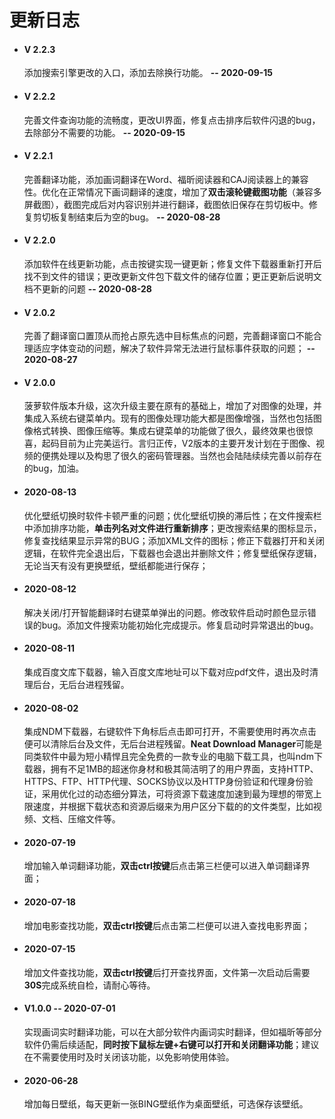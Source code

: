 # 更新日志

- #### V 2.2.3

  添加搜索引擎更改的入口，添加去除换行功能。  **--  2020-09-15**

- #### V 2.2.2

  完善文件查询功能的流畅度，更改UI界面，修复点击排序后软件闪退的bug，去除部分不需要的功能。  **--  2020-09-15**

- #### V 2.2.1

  完善翻译功能，添加画词翻译在Word、福昕阅读器和CAJ阅读器上的兼容性。优化在正常情况下画词翻译的速度，增加了**双击滚轮键截图功能**（兼容多屏截图），截图完成后对内容识别并进行翻译，截图依旧保存在剪切板中。修复剪切板复制结束后为空的bug。  **--  2020-08-28**

- #### V 2.2.0

  添加软件在线更新功能，点击按键实现一键更新；修复文件下载器重新打开后找不到文件的错误；更改更新文件包下载文件的储存位置；更正更新后说明文档不更新的问题  **--  2020-08-28**

- #### V 2.0.2

  完善了翻译窗口置顶从而抢占原先选中目标焦点的问题，完善翻译窗口不能合理适应字体变动的问题，解决了软件异常无法进行鼠标事件获取的问题；  **--  2020-08-27**

- #### V 2.0.0

  菠萝软件版本升级，这次升级主要在原有的基础上，增加了对图像的处理，并集成入系统右键菜单内。现有的图像处理功能大都是图像增强，当然也包括图像格式转换、图像压缩等。集成右键菜单的功能做了很久，最终效果也很惊喜，起码目前为止完美运行。言归正传，V2版本的主要开发计划在于图像、视频的便携处理以及构思了很久的密码管理器。当然也会陆陆续续完善以前存在的bug，加油。

- #### 2020-08-13   

  优化壁纸切换时软件卡顿严重的问题；优化壁纸切换的滞后性；在文件搜索栏中添加排序功能，**单击列名对文件进行重新排序**；更改搜索结果的图标显示，修复查找结果显示异常的BUG；添加XML文件的图标；修正下载器打开和关闭逻辑，在软件完全退出后，下载器也会退出并删除文件；修复壁纸保存逻辑，无论当天有没有更换壁纸，壁纸都能进行保存；

- #### 2020-08-12   

  解决关闭/打开智能翻译时右键菜单弹出的问题。修改软件启动时颜色显示错误的bug。添加文件搜索功能初始化完成提示。修复启动时异常退出的bug。

- #### 2020-08-11   

  集成百度文库下载器，输入百度文库地址可以下载对应pdf文件，退出及时清理后台，无后台进程残留。

- #### 2020-08-02

  集成NDM下载器，右键软件下角标后点击即可打开，不需要使用时再次点击便可以清除后台及文件，无后台进程残留。**Neat Download Manager**可能是同类软件中最为短小精悍且完全免费的一款专业的电脑下载工具，也叫ndm下载器，拥有不足1MB的超迷你身材和极其简洁明了的用户界面，支持HTTP、HTTPS、FTP、HTTP代理、SOCKS协议以及HTTP身份验证和代理身份验证，采用优化过的动态细分算法，可将资源下载速度加速到最为理想的带宽上限速度，并根据下载状态和资源后缀来为用户区分下载的的文件类型，比如视频、文档、压缩文件等。

- #### 2020-07-19

  增加输入单词翻译功能，**双击ctrl按键**后点击第三栏便可以进入单词翻译界面；

- #### 2020-07-18

  增加电影查找功能，**双击ctrl按键**后点击第二栏便可以进入查找电影界面；

- #### 2020-07-15

  增加文件查找功能，**双击ctrl按键**后打开查找界面，文件第一次启动后需要**30S**完成系统自检，请耐心等待。

- #### V1.0.0  --  2020-07-01

  实现画词实时翻译功能，可以在大部分软件内画词实时翻译，但如福昕等部分软件仍需后续适配，**同时按下鼠标左键+右键可以打开和关闭翻译功能**；建议在不需要使用时及时关闭该功能，以免影响使用体验。

- #### 2020-06-28

  增加每日壁纸，每天更新一张BING壁纸作为桌面壁纸，可选保存该壁纸。